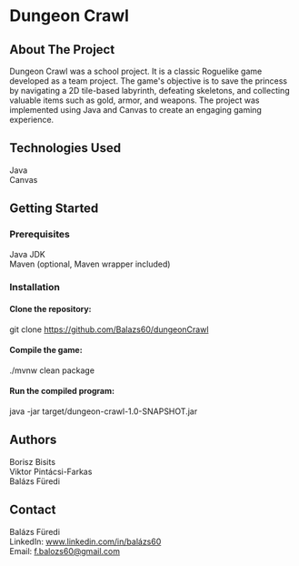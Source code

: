 
# Dungeon Crawl

## About The Project
Dungeon Crawl was a school project. It is a classic Roguelike game developed as a team project. The game's objective is to save the princess by navigating a 2D tile-based labyrinth, defeating skeletons, and collecting valuable items such as gold, armor, and weapons. The project was implemented using Java and Canvas to create an engaging gaming experience.

## Technologies Used
Java  
Canvas

## Getting Started

### Prerequisites
Java JDK  
Maven (optional, Maven wrapper included)  


### Installation

#### Clone the repository:
git clone https://github.com/Balazs60/dungeonCrawl

#### Compile the game:
./mvnw clean package  

#### Run the compiled program:
java -jar target/dungeon-crawl-1.0-SNAPSHOT.jar  

## Authors

Borisz Bisits  
Viktor Pintácsi-Farkas   
Balázs Füredi

## Contact

Balázs Füredi  
LinkedIn: www.linkedin.com/in/balázs60  
Email: f.balozs60@gmail.com  
